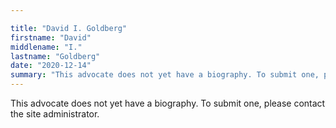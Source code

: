 ```yaml
---

title: "David I. Goldberg"
firstname: "David"
middlename: "I."
lastname: "Goldberg"
date: "2020-12-14"
summary: "This advocate does not yet have a biography. To submit one, please contact the site administrator."
---
```

This advocate does not yet have a biography. To submit one, please contact the site administrator.

